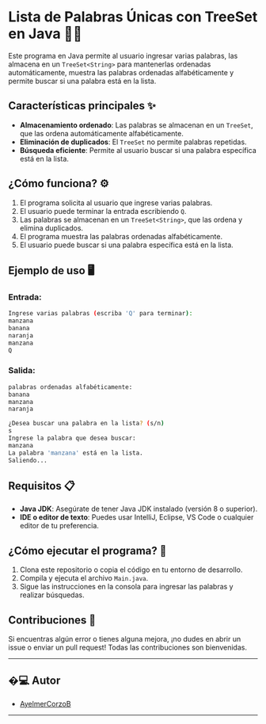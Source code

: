 
# Lista de Palabras Únicas con TreeSet en Java 🌳📝

Este programa en Java permite al usuario ingresar varias palabras, las almacena en un `TreeSet<String>` para mantenerlas ordenadas automáticamente, muestra las palabras ordenadas alfabéticamente y permite buscar si una palabra está en la lista.

## Características principales ✨

- **Almacenamiento ordenado**: Las palabras se almacenan en un `TreeSet`, que las ordena automáticamente alfabéticamente.
- **Eliminación de duplicados**: El `TreeSet` no permite palabras repetidas.
- **Búsqueda eficiente**: Permite al usuario buscar si una palabra específica está en la lista.

## ¿Cómo funciona? ⚙️

1. El programa solicita al usuario que ingrese varias palabras.
2. El usuario puede terminar la entrada escribiendo `Q`.
3. Las palabras se almacenan en un `TreeSet<String>`, que las ordena y elimina duplicados.
4. El programa muestra las palabras ordenadas alfabéticamente.
5. El usuario puede buscar si una palabra específica está en la lista.

## Ejemplo de uso 🖥️

### Entrada:
````bash
Ingrese varias palabras (escriba 'Q' para terminar):
manzana
banana
naranja
manzana
Q
````

### Salida:

````bash
palabras ordenadas alfabéticamente:
banana
manzana
naranja

¿Desea buscar una palabra en la lista? (s/n)
s
Ingrese la palabra que desea buscar:
manzana
La palabra 'manzana' está en la lista.
Saliendo...
````


## Requisitos 📋

- **Java JDK**: Asegúrate de tener Java JDK instalado (versión 8 o superior).
- **IDE o editor de texto**: Puedes usar IntelliJ, Eclipse, VS Code o cualquier editor de tu preferencia.

## ¿Cómo ejecutar el programa? 🚀

1. Clona este repositorio o copia el código en tu entorno de desarrollo.
2. Compila y ejecuta el archivo `Main.java`.
3. Sigue las instrucciones en la consola para ingresar las palabras y realizar búsquedas.

## Contribuciones 🤝

Si encuentras algún error o tienes alguna mejora, ¡no dudes en abrir un issue o enviar un pull request! Todas las contribuciones son bienvenidas.

---

## �‍💻 **Autor**
* [AyelmerCorzoB](https://github.com/AyelmerCorzoB)

---